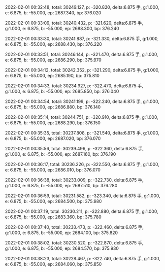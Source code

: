2022-02-01 00:32:48, total: 30249.127, p: -320.820, delta:6.875 手, g:1.000, e: 6.875, b: -55.000, ep: 2687.340, bp: 376.020

2022-02-01 00:33:09, total: 30240.432, p: -321.620, delta:6.875 手, g:1.000, e: 6.875, b: -55.000, ep: 2688.300, bp: 376.240

2022-02-01 00:33:30, total: 30241.887, p: -321.330, delta:6.875 手, g:1.000, e: 6.875, b: -55.000, ep: 2688.430, bp: 376.220

2022-02-01 00:33:51, total: 30246.144, p: -321.470, delta:6.875 手, g:1.000, e: 6.875, b: -55.000, ep: 2686.290, bp: 375.970

2022-02-01 00:34:12, total: 30242.352, p: -321.290, delta:6.875 手, g:1.000, e: 6.875, b: -55.000, ep: 2685.190, bp: 375.810

2022-02-01 00:34:33, total: 30234.927, p: -322.470, delta:6.875 手, g:1.000, e: 6.875, b: -55.000, ep: 2685.850, bp: 376.040

2022-02-01 00:34:54, total: 30241.199, p: -322.240, delta:6.875 手, g:1.000, e: 6.875, b: -55.000, ep: 2686.880, bp: 376.140

2022-02-01 00:35:14, total: 30244.751, p: -320.910, delta:6.875 手, g:1.000, e: 6.875, b: -55.000, ep: 2688.290, bp: 376.150

2022-02-01 00:35:35, total: 30237.808, p: -321.540, delta:6.875 手, g:1.000, e: 6.875, b: -55.000, ep: 2687.020, bp: 376.070

2022-02-01 00:35:56, total: 30239.496, p: -322.360, delta:6.875 手, g:1.000, e: 6.875, b: -55.000, ep: 2687.160, bp: 376.190

2022-02-01 00:36:17, total: 30236.226, p: -322.550, delta:6.875 手, g:1.000, e: 6.875, b: -55.000, ep: 2686.010, bp: 376.070

2022-02-01 00:36:38, total: 30233.009, p: -322.730, delta:6.875 手, g:1.000, e: 6.875, b: -55.000, ep: 2687.510, bp: 376.280

2022-02-01 00:36:59, total: 30231.582, p: -323.340, delta:6.875 手, g:1.000, e: 6.875, b: -55.000, ep: 2684.500, bp: 375.980

2022-02-01 00:37:19, total: 30230.211, p: -322.880, delta:6.875 手, g:1.000, e: 6.875, b: -55.000, ep: 2683.360, bp: 375.780

2022-02-01 00:37:40, total: 30233.473, p: -322.460, delta:6.875 手, g:1.000, e: 6.875, b: -55.000, ep: 2684.100, bp: 375.820

2022-02-01 00:38:02, total: 30230.520, p: -322.870, delta:6.875 手, g:1.000, e: 6.875, b: -55.000, ep: 2684.570, bp: 375.930

2022-02-01 00:38:23, total: 30228.467, p: -322.740, delta:6.875 手, g:1.000, e: 6.875, b: -55.000, ep: 2684.060, bp: 375.850